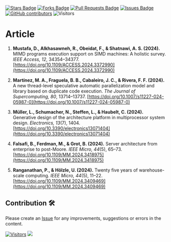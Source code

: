<a href="https://github.com/drshahizan/computer-system/stargazers"><img src="https://img.shields.io/github/stars/drshahizan/computer-system" alt="Stars Badge"/></a>
<a href="https://github.com/drshahizan/computer-system/network/members"><img src="https://img.shields.io/github/forks/drshahizan/computer-system" alt="Forks Badge"/></a>
<a href="https://github.com/drshahizan/computer-system/pulls"><img src="https://img.shields.io/github/issues-pr/drshahizan/computer-system" alt="Pull Requests Badge"/></a>
<a href="https://github.com/drshahizan/computer-system"><img src="https://img.shields.io/github/issues/drshahizan/computer-system" alt="Issues Badge"/></a>
<a href="https://github.com/drshahizan/computer-system/graphs/contributors"><img alt="GitHub contributors" src="https://img.shields.io/github/contributors/drshahizan/computer-system?color=2b9348"></a>
![Visitors](https://api.visitorbadge.io/api/visitors?path=https%3A%2F%2Fgithub.com%2Fdrshahizan%2Fcomputer-system&labelColor=%23d9e3f0&countColor=%23697689&style=flat)

# Article

1. **Mustafa, D., Alkhasawneh, R., Obeidat, F., & Shatnawi, A. S. (2024).** MIMD programs execution support on SIMD machines: A holistic survey. *IEEE Access, 12*, 34354–34377. [https://doi.org/10.1109/ACCESS.2024.3372990](https://doi.org/10.1109/ACCESS.2024.3372990)

2. **Martínez, M. A., Fraguela, B. B., Cabaleiro, J. C., & Rivera, F. F. (2024).** A new thread-level speculative automatic parallelization model and library based on duplicate code execution. *The Journal of Supercomputing, 80*, 13714–13737. [https://doi.org/10.1007/s11227-024-05987-0](https://doi.org/10.1007/s11227-024-05987-0)

3. **Müller, L., Schumacher, N., Steffen, L., & Haubelt, C. (2024).** Generative design of the architecture platform in multiprocessor system design. *Electronics, 13*(7), 1404. [https://doi.org/10.3390/electronics13071404](https://doi.org/10.3390/electronics13071404)

4. **Falsafi, B., Ferdman, M., & Grot, B. (2024).** Server architecture from enterprise to post-Moore. *IEEE Micro, 44*(5), 65–73. [https://doi.org/10.1109/MM.2024.3418975](https://doi.org/10.1109/MM.2024.3418975)

5. **Ranganathan, P., & Hölzle, U. (2024).** Twenty five years of warehouse-scale computing. *IEEE Micro, 44*(5), 11–22. [https://doi.org/10.1109/MM.2024.3409469](https://doi.org/10.1109/MM.2024.3409469)


## Contribution 🛠️
Please create an [Issue](https://github.com/drshahizan/computer-system/issues) for any improvements, suggestions or errors in the content.

[![Visitors](https://api.visitorbadge.io/api/visitors?path=https%3A%2F%2Fgithub.com%2Fdrshahizan&labelColor=%23697689&countColor=%23555555&style=plastic)](https://visitorbadge.io/status?path=https%3A%2F%2Fgithub.com%2Fdrshahizan)
![](https://hit.yhype.me/github/profile?user_id=81284918)

